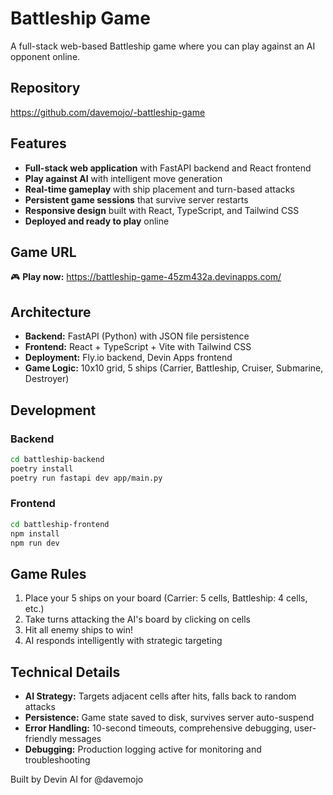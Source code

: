 # Battleship Game

A full-stack web-based Battleship game where you can play against an AI opponent online.

## Repository

https://github.com/davemojo/-battleship-game

## Features

- **Full-stack web application** with FastAPI backend and React frontend
- **Play against AI** with intelligent move generation
- **Real-time gameplay** with ship placement and turn-based attacks
- **Persistent game sessions** that survive server restarts
- **Responsive design** built with React, TypeScript, and Tailwind CSS
- **Deployed and ready to play** online

## Game URL

🎮 **Play now:** https://battleship-game-45zm432a.devinapps.com/

## Architecture

- **Backend:** FastAPI (Python) with JSON file persistence
- **Frontend:** React + TypeScript + Vite with Tailwind CSS
- **Deployment:** Fly.io backend, Devin Apps frontend
- **Game Logic:** 10x10 grid, 5 ships (Carrier, Battleship, Cruiser, Submarine, Destroyer)

## Development

### Backend
```bash
cd battleship-backend
poetry install
poetry run fastapi dev app/main.py
```

### Frontend
```bash
cd battleship-frontend
npm install
npm run dev
```

## Game Rules

1. Place your 5 ships on your board (Carrier: 5 cells, Battleship: 4 cells, etc.)
2. Take turns attacking the AI's board by clicking on cells
3. Hit all enemy ships to win!
4. AI responds intelligently with strategic targeting

## Technical Details

- **AI Strategy:** Targets adjacent cells after hits, falls back to random attacks
- **Persistence:** Game state saved to disk, survives server auto-suspend
- **Error Handling:** 10-second timeouts, comprehensive debugging, user-friendly messages
- **Debugging:** Production logging active for monitoring and troubleshooting

Built by Devin AI for @davemojo
